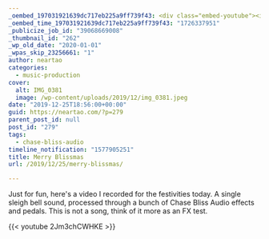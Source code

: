 ```yaml
---
_oembed_197031921639dc717eb225a9ff739f43: <div class="embed-youtube"><iframe title="Merry Blissmas" width="750" height="422" src="https://www.youtube.com/embed/2Jm3chCWHKE?feature=oembed" frameborder="0" allow="accelerometer; autoplay; clipboard-write; encrypted-media; gyroscope; picture-in-picture; web-share" referrerpolicy="strict-origin-when-cross-origin" allowfullscreen></iframe></div>
_oembed_time_197031921639dc717eb225a9ff739f43: "1726337951"
_publicize_job_id: "39068669008"
_thumbnail_id: "262"
_wp_old_date: "2020-01-01"
_wpas_skip_23256661: "1"
author: neartao
categories:
  - music-production
cover:
  alt: IMG_0381
  image: /wp-content/uploads/2019/12/img_0381.jpeg
date: "2019-12-25T18:56:00+00:00"
guid: https://neartao.com/?p=279
parent_post_id: null
post_id: "279"
tags:
  - chase-bliss-audio
timeline_notification: "1577905251"
title: Merry Blissmas
url: /2019/12/25/merry-blissmas/

---
```

Just for fun, here's a video I recorded for the festivities today. A single sleigh bell sound, processed through a bunch of Chase Bliss Audio effects and pedals. This is not a song, think of it more as an FX test.

{{< youtube 2Jm3chCWHKE >}}
